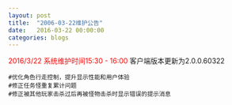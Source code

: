 ```yaml
---
layout: post
title:  "2006-03-22维护公告"
date:   2016-03-22 00:00:00
categories: blogs
---
```



<div class="post-content">
<p>
	<font color="red">2016/3/22 系统维护时间15:30 - 16:00</font>
	客户端版本更新为2.0.0.60322
	
	#优化角色行走控制，提升显示性能和用户体验
	#修正任务怪重复累计问题
	#修正被其他玩家击杀过后再被怪物击杀时显示错误的提示消息
</p>
<!--more-->
<p>
		
</p>

</div>